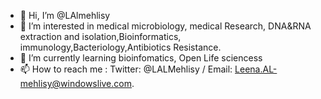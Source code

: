 - 👋 Hi, I’m @LAlmehlisy
- 👀 I’m interested in medical microbiology, medical Research, DNA&RNA extraction and isolation,Bioinformatics, immunology,Bacteriology,Antibiotics Resistance. 
- 🌱 I’m currently learning bioinfomatics, Open Life sciencess 
- 📫 How to reach me : Twitter: @LALMehlisy / Email: Leena.AL-mehlisy@windowslive.com.
